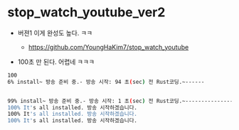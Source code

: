 # stop_watch_youtube_ver2

- 버젼1 이게 완성도 높다. ㅋㅋ
  - https://github.com/YoungHaKim7/stop_watch_youtube

- 100초 만 된다. 어렵네 ㅋㅋㅋ

```bash
100
6% install~ 방송 준비 중.- 방송 시작: 94 초(sec) 전 Rust코딩.~------


99% install~ 방송 준비 중.- 방송 시작: 1 초(sec) 전 Rust코딩.~-------------------------------------------------------------100% install~ 방송 준비 중.- 방송 시작: 0 초(sec) 전 Rust코딩.~------------------------------------------------------------100% It's all installed. 방송 시작하겠습니다.
100% It's all installed. 방송 시작하겠습니다.
100% It's all installed. 방송 시작하겠습니다.
100% It's all installed. 방송 시작하겠습니다.
```

